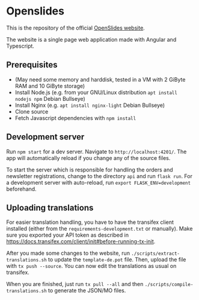 # Openslides

This is the repository of the official [OpenSlides website](https://www.openslides.com/).

The website is a single page web application made with Angular and Typescript.

## Prerequisites

 * (May need some memory and harddisk, tested in a VM with 2 GiByte RAM and 10 GiByte storage)
 * Install Node.js (e.g. from your GNU/Linux distribution `apt install nodejs npm` Debian Bullseye)
 * Install Nginx (e.g. `apt install nginx-light` Debian Bullseye)
 * Clone source
 * Fetch Javascript dependencies with `npm install`


## Development server

Run `npm start` for a dev server. Navigate to `http://localhost:4201/`. The app will automatically reload if you change any of the source files.

To start the server which is responsible for handling the orders and newsletter registrations, change to the directory `api` and run `flask run`. For a development server with auto-reload, run `export FLASK_ENV=development` beforehand.

## Uploading translations

For easier translation handling, you have to have the transifex client installed (either from the `requirements-development.txt` or manually). Make sure you exported your API token as described in https://docs.transifex.com/client/init#before-running-tx-init.

After you made some changes to the website, run `./scripts/extract-translations.sh` to update the `template-de.pot` file. Then, upload the file with `tx push --source`. You can now edit the translations as usual on transifex.

When you are finished, just run `tx pull --all` and then `./scripts/compile-translations.sh` to generate the JSON/MO files.
